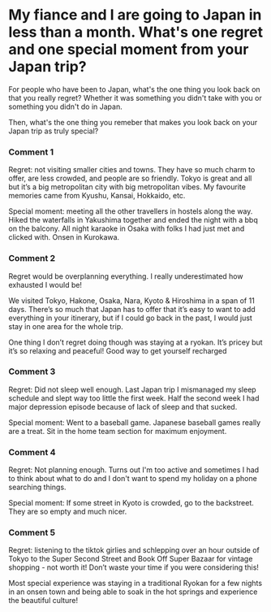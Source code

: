 # My fiance and I are going to Japan in less than a month. What's one regret and one special moment from your Japan trip?

For people who have been to Japan, what's the one thing you look back on that you really regret? Whether it was something you didn't take with you or something you didn't do in Japan.

Then, what's the one thing you remeber that makes you look back on your Japan trip as truly special?

### Comment 1

Regret: not visiting smaller cities and towns. They have so much charm to offer, are less crowded, and people are so friendly. Tokyo is great and all but it’s a big metropolitan city with big metropolitan vibes. My favourite memories came from Kyushu, Kansai, Hokkaido, etc. 

Special moment: meeting all the other travellers in hostels along the way. Hiked the waterfalls in Yakushima together and ended the night with a bbq on the balcony. All night karaoke in Osaka with folks I had just met and clicked with. Onsen in Kurokawa.

### Comment 2

Regret would be overplanning everything. I really underestimated how exhausted I would be! 

We visited Tokyo, Hakone, Osaka, Nara, Kyoto & Hiroshima in a span of 11 days. There’s so much that Japan has to offer that it’s easy to want to add everything in your itinerary, but if I could go back in the past, I would just stay in one area for the whole trip.

One thing I don’t regret doing though was staying at a ryokan. It’s pricey but it’s so relaxing and peaceful! Good way to get yourself recharged

### Comment 3

Regret: Did not sleep well enough. Last Japan trip I mismanaged my sleep schedule and slept way too little the first week. Half the second week I had major depression episode because of lack of sleep and that sucked.

Special moment: Went to a baseball game. Japanese baseball games really are a treat. Sit in the home team section for maximum enjoyment.

### Comment 4

Regret: Not planning enough. Turns out I'm too active and sometimes I had to think about what to do and I don't want to spend my holiday on a phone searching things. 

Special moment: If some street in Kyoto is crowded, go to the backstreet. They are so empty and much nicer.

### Comment 5

Regret: listening to the tiktok girlies and schlepping over an hour outside of Tokyo to the Super Second Street and Book Off Super Bazaar for vintage shopping - not worth it! Don’t waste your time if you were considering this!

Most special experience was staying in a traditional Ryokan for a few nights in an onsen town and being able to soak in the hot springs and experience the beautiful culture!

